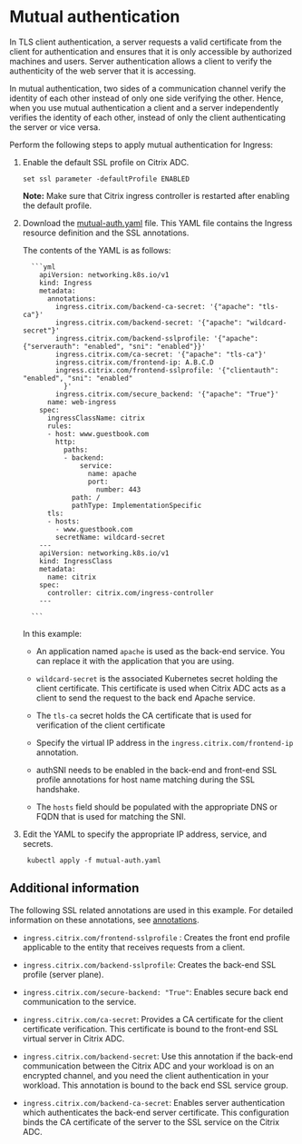 # Mutual authentication

In TLS client authentication, a server requests a valid certificate from the client for authentication and ensures that it is only accessible by authorized machines and users. Server authentication allows a client to verify the authenticity of the web server that it is accessing.

In mutual authentication, two sides of a communication channel verify the identity of each other instead of only one side verifying the other. Hence, when you use mutual authentication a client and a server independently verifies the identity of each other, instead of only the client authenticating the server or vice versa.

Perform the following steps to apply mutual authentication for Ingress:

1.  Enable the default SSL profile on Citrix ADC.

        set ssl parameter -defaultProfile ENABLED

    **Note:** Make sure that Citrix ingress controller is restarted after enabling the default profile.

2.  Download the [mutual-auth.yaml](https://github.com/netscaler/netscaler-k8s-ingress-controller/tree/master/example/mutual-auth.yaml) file. This YAML file contains the Ingress resource definition and the SSL annotations.

    The contents of the YAML is as follows:

          ```yml
            apiVersion: networking.k8s.io/v1
            kind: Ingress
            metadata:
              annotations:
                ingress.citrix.com/backend-ca-secret: '{"apache": "tls-ca"}'
                ingress.citrix.com/backend-secret: '{"apache": "wildcard-secret"}'
                ingress.citrix.com/backend-sslprofile: '{"apache":{"serverauth": "enabled", "sni": "enabled"}}'
                ingress.citrix.com/ca-secret: '{"apache": "tls-ca"}'
                ingress.citrix.com/frontend-ip: A.B.C.D
                ingress.citrix.com/frontend-sslprofile: '{"clientauth": "enabled", "sni": "enabled"
                  }'
                ingress.citrix.com/secure_backend: '{"apache": "True"}'
              name: web-ingress
            spec:
              ingressClassName: citrix
              rules:
              - host: www.guestbook.com
                http:
                  paths:
                  - backend:
                      service:
                        name: apache
                        port:
                          number: 443
                    path: /
                    pathType: ImplementationSpecific
              tls:
              - hosts:
                - www.guestbook.com
                secretName: wildcard-secret
            ---
            apiVersion: networking.k8s.io/v1
            kind: IngressClass
            metadata:
              name: citrix
            spec:
              controller: citrix.com/ingress-controller
            ---

          ```

    In this example:

      -  An application named `apache` is used as the back-end service. You can replace it with the application that you are using.

      -  `wildcard-secret` is the associated Kubernetes secret holding the client certificate. This certificate is used when Citrix ADC acts as a client to send the request to the back end Apache service.

      -  The `tls-ca` secret holds the CA certificate that is used for verification of the client
certificate

      -  Specify the virtual IP address in the `ingress.citrix.com/frontend-ip` annotation.

      -  authSNI needs to be enabled in the back-end and front-end SSL profile annotations for host name matching during the SSL handshake.

      -  The `hosts` field should be populated with the appropriate DNS or FQDN that is used for matching the SNI.

1. Edit the YAML to specify the appropriate IP address, service, and secrets.

        kubectl apply -f mutual-auth.yaml

## Additional information

 The following SSL related annotations are used in this example. For detailed information on these annotations, see [annotations](https://docs.citrix.com/en-us/citrix-k8s-ingress-controller/configure/annotations.html).

-  `ingress.citrix.com/frontend-sslprofile` : Creates the front end profile applicable to the entity that receives requests from a client.

-  `ingress.citrix.com/backend-sslprofile`: Creates the back-end SSL profile (server plane).

-  `ingress.citrix.com/secure-backend: "True"`: Enables secure back end communication to the service.

-  `ingress.citrix.com/ca-secret`: Provides a CA certificate for the client certificate verification. This certificate is bound to the front-end SSL virtual server in Citrix ADC.

-  `ingress.citrix.com/backend-secret`: Use this annotation if the back-end communication between the Citrix ADC and your workload is on an encrypted channel, and you need the client authentication in your workload. This annotation is bound to the back end SSL service group.

-  `ingress.citrix.com/backend-ca-secret`: Enables server authentication which authenticates the back-end server certificate. This configuration binds the CA certificate of the server to the SSL service on the Citrix ADC.